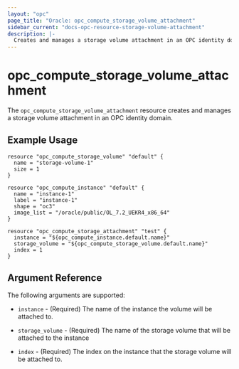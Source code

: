 ```yaml
---
layout: "opc"
page_title: "Oracle: opc_compute_storage_volume_attachment"
sidebar_current: "docs-opc-resource-storage-volume-attachment"
description: |-
  Creates and manages a storage volume attachment in an OPC identity domain.
---
```


# opc\_compute\_storage\_volume\_attachment

The `opc_compute_storage_volume_attachment` resource creates and manages a storage volume attachment in an OPC identity domain.

## Example Usage

```hcl
resource "opc_compute_storage_volume" "default" {
  name = "storage-volume-1"
  size = 1
}

resource "opc_compute_instance" "default" {
  name = "instance-1"
  label = "instance-1"
  shape = "oc3"
  image_list = "/oracle/public/OL_7.2_UEKR4_x86_64"
}

resource "opc_compute_storage_attachment" "test" {
  instance = "${opc_compute_instance.default.name}"
  storage_volume = "${opc_compute_storage_volume.default.name}"
  index = 1
}
```

## Argument Reference

The following arguments are supported:

* `instance` - (Required) The name of the instance the volume will be attached to.

* `storage_volume` - (Required) The name of the storage volume that will be attached to the
 instance

* `index` - (Required) The index on the instance that the storage volume will be attached to.
